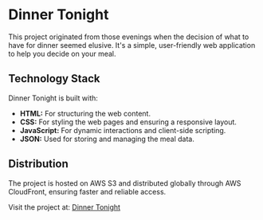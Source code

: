 # Dinner Tonight

This project originated from those evenings when the decision of what to have for dinner seemed elusive. It's a simple, user-friendly web application to help you decide on your meal.

## Technology Stack

Dinner Tonight is built with:

- **HTML:** For structuring the web content.
- **CSS:** For styling the web pages and ensuring a responsive layout.
- **JavaScript:** For dynamic interactions and client-side scripting.
- **JSON:** Used for storing and managing the meal data.

## Distribution

The project is hosted on AWS S3 and distributed globally through AWS CloudFront, ensuring faster and reliable access.

Visit the project at: [Dinner Tonight](https://d16cav7y1g6ypd.cloudfront.net/)
